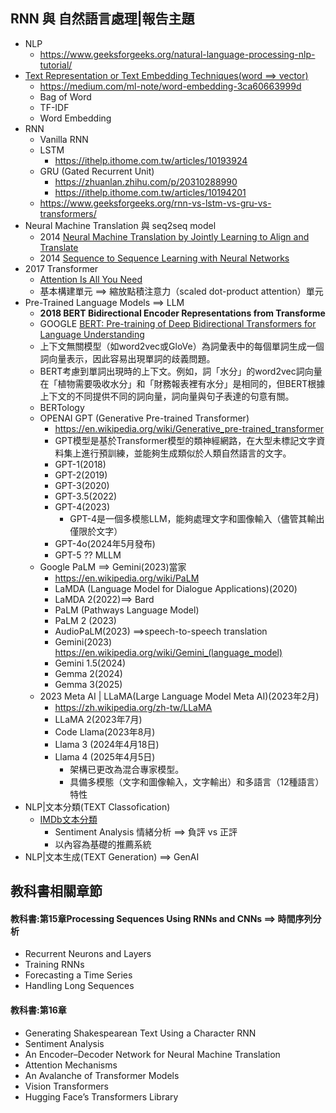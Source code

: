 ## RNN 與 自然語言處理|報告主題
- NLP
  - https://www.geeksforgeeks.org/natural-language-processing-nlp-tutorial/ 
- [Text Representation or Text Embedding Techniques(word ==> vector) ](NLP_WordVector.md)
  - https://medium.com/ml-note/word-embedding-3ca60663999d
  - Bag of Word
  - TF-IDF
  - Word Embedding 
- RNN
  - Vanilla RNN
  - LSTM
    - https://ithelp.ithome.com.tw/articles/10193924 
  - GRU (Gated Recurrent Unit)
    - https://zhuanlan.zhihu.com/p/20310288990
    - https://ithelp.ithome.com.tw/articles/10194201 
  - https://www.geeksforgeeks.org/rnn-vs-lstm-vs-gru-vs-transformers/
- Neural Machine Translation 與 seq2seq model
  - 2014 [Neural Machine Translation by Jointly Learning to Align and Translate](https://arxiv.org/abs/1409.0473)
  - 2014 [Sequence to Sequence Learning with Neural Networks](https://arxiv.org/abs/1409.3215)
- 2017 Transformer
  - [Attention Is All You Need](https://arxiv.org/abs/1706.03762)
  - 基本構建單元 ==> 縮放點積注意力（scaled dot-product attention）單元
- Pre-Trained Language Models ==> LLM
  - **2018 BERT Bidirectional Encoder Representations from Transforme**
  - GOOGLE [BERT: Pre-training of Deep Bidirectional Transformers for Language Understanding](https://arxiv.org/abs/1810.04805v2)
  - 上下文無關模型（如word2vec或GloVe）為詞彙表中的每個單詞生成一個詞向量表示，因此容易出現單詞的歧義問題。
  - BERT考慮到單詞出現時的上下文。例如，詞「水分」的word2vec詞向量在「植物需要吸收水分」和「財務報表裡有水分」是相同的，但BERT根據上下文的不同提供不同的詞向量，詞向量與句子表達的句意有關。
  - BERTology
  - OPENAI GPT (Generative Pre-trained Transformer)
    - https://en.wikipedia.org/wiki/Generative_pre-trained_transformer
    - GPT模型是基於Transformer模型的類神經網路，在大型未標記文字資料集上進行預訓練，並能夠生成類似於人類自然語言的文字。
    - GPT-1(2018)
    - GPT-2(2019)
    - GPT-3(2020)
    - GPT-3.5(2022)
    - GPT-4(2023)
      - GPT-4是一個多模態LLM，能夠處理文字和圖像輸入（儘管其輸出僅限於文字）
    - GPT-4o(2024年5月發布)
    - GPT-5 ?? MLLM
  - Google PaLM ==> Gemini(2023)當家
    - https://en.wikipedia.org/wiki/PaLM
    - LaMDA (Language Model for Dialogue Applications)(2020)
    - LaMDA 2(2022)==> Bard
    - PaLM (Pathways Language Model)
    - PaLM 2 (2023)
    - AudioPaLM(2023) ==>speech-to-speech translation
    - Gemini(2023)  https://en.wikipedia.org/wiki/Gemini_(language_model)
    - Gemini 1.5(2024)
    - Gemma 2(2024)
    - Gemma 3(2025)
  - 2023 Meta AI | LLaMA(Large Language Model Meta AI)(2023年2月)
    - https://zh.wikipedia.org/zh-tw/LLaMA
    - LLaMA 2(2023年7月)
    - Code Llama(2023年8月)
    - Llama 3 (2024年4月18日)
    - Llama 4 (2025年4月5日)
      - 架構已更改為混合專家模型。
      - 具備多模態（文字和圖像輸入，文字輸出）和多語言（12種語言）特性 
- NLP|文本分類(TEXT Classofication)
  - [IMDb文本分類](IMDb文本分類.md)
    - Sentiment Analysis 情緒分析 ==> 負評 vs 正評
    - 以內容為基礎的推薦系統
- NLP|文本生成(TEXT Generation) ==> GenAI


## 教科書相關章節
#### 教科書:第15章Processing Sequences Using RNNs and CNNs ==> 時間序列分析
- Recurrent Neurons and Layers
- Training RNNs
- Forecasting a Time Series
- Handling Long Sequences

#### 教科書:第16章
- Generating Shakespearean Text Using a Character RNN
- Sentiment Analysis
- An Encoder–Decoder Network for Neural Machine Translation
- Attention Mechanisms
- An Avalanche of Transformer Models
- Vision Transformers
- Hugging Face’s Transformers Library


